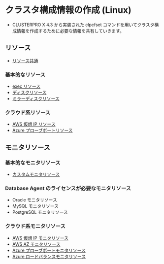 # クラスタ構成情報の作成 (Linux)
- CLUSTERPRO X 4.3 から実装された clpcfset コマンドを用いてクラスタ構成情報を作成するために必要な情報を共有していきます。

## リソース
- [リソース共通](resource.md)

### 基本的なリソース
- [exec リソース](exec.md)
- [ディスクリソース](disk.md)
- [ミラーディスクリソース](md.md)

### クラウド系リソース
- [AWS 仮想 IP リソース](awsvip.md)
- [Azure プローブポートリソース](azurepp.md)

## モニタリソース
### 基本的なモニタリソース
- [カスタムモニタリソース](genw.md)

### Database Agent のライセンスが必要なモニタリソース
- Oracle モニタリソース
- MySQL モニタリソース
- PostgreSQL モニタリソース

### クラウド系モニタリソース
- [AWS 仮想 IP モニタリソース](awsvipw.md)
- [AWS AZ モニタリソース](awsazw.md)
- [Azure プローブポートモニタリソース](azureppw.md)
- [Azure ロードバランスモニタリソース](azurelbw.md)
